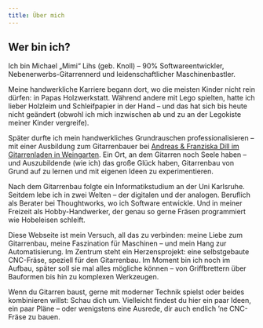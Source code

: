 ```yaml
---
title: Über mich
---
```


## Wer bin ich?

Ich bin Michael „Mimi“ Lihs (geb. Knoll) – 90% Softwareentwickler, Nebenerwerbs-Gitarrennerd und leidenschaftlicher Maschinenbastler.

Meine handwerkliche Karriere begann dort, wo die meisten Kinder nicht rein dürfen: in Papas Holzwerkstatt. Während andere mit Lego spielten, hatte ich lieber Holzleim und Schleifpapier in der Hand – und das hat sich bis heute nicht geändert (obwohl ich mich inzwischen ab und zu an der Legokiste meiner Kinder vergreife).

Später durfte ich mein handwerkliches Grundrauschen professionalisieren – mit einer Ausbildung zum Gitarrenbauer bei [Andreas & Franziska Dill im Gitarrenladen in Weingarten](https://www.der-gitarrenladen.de). Ein Ort, an dem Gitarren noch Seele haben – und Auszubildende (wie ich) das große Glück haben, Gitarrenbau von Grund auf zu lernen und mit eigenen Ideen zu experimentieren.

Nach dem Gitarrenbau folgte ein Informatikstudium an der Uni Karlsruhe. Seitdem lebe ich in zwei Welten – der digitalen und der analogen. Beruflich als Berater bei Thoughtworks, wo ich Software entwickle. Und in meiner Freizeit als Hobby-Handwerker, der genau so gerne Fräsen programmiert wie Hobeleisen schleift.

Diese Webseite ist mein Versuch, all das zu verbinden: meine Liebe zum Gitarrenbau, meine Faszination für Maschinen – und mein Hang zur Automatisierung. Im Zentrum steht ein Herzensprojekt: eine selbstgebaute CNC-Fräse, speziell für den Gitarrenbau. Im Moment bin ich noch im Aufbau, später soll sie mal alles mögliche können – von Griffbrettern über Bauformen bis hin zu komplexen Werkzeugen.

Wenn du Gitarren baust, gerne mit moderner Technik spielst oder beides kombinieren willst: Schau dich um. Vielleicht findest du hier ein paar Ideen, ein paar Pläne – oder wenigstens eine Ausrede, dir auch endlich ’ne CNC-Fräse zu bauen.
